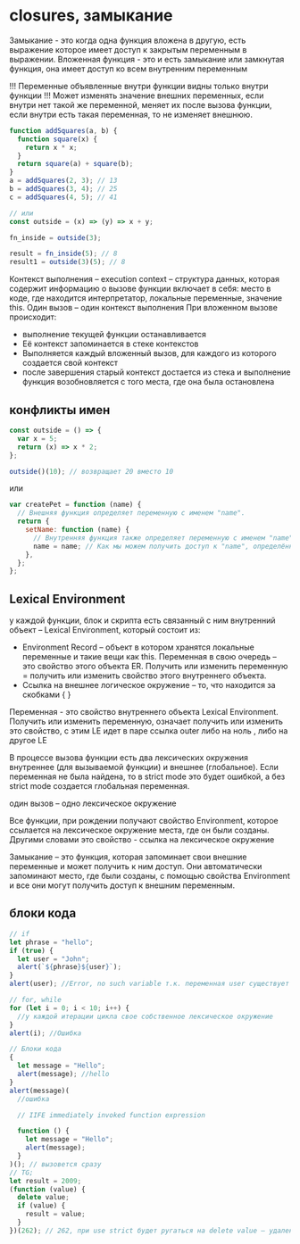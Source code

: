 # closures, замыкание

Замыкание - это когда одна функция вложена в другую, есть выражение которое имеет доступ к закрытым переменным в выражении. Вложенная функция - это и есть замыкание или замкнутая функция, она имеет доступ ко всем внутренним переменным

!!! Переменные объявленные внутри функции видны только внутри функции
!!! Может изменять значение внешних переменных, если внутри нет такой же переменной, меняет их после вызова функции, если внутри есть такая переменная, то не изменяет внешнюю.

```js
function addSquares(a, b) {
  function square(x) {
    return x * x;
  }
  return square(a) + square(b);
}
a = addSquares(2, 3); // 13
b = addSquares(3, 4); // 25
c = addSquares(4, 5); // 41

// или
const outside = (x) => (y) => x + y;

fn_inside = outside(3);

result = fn_inside(5); // 8
result1 = outside(3)(5); // 8
```

Контекст выполнения – execution context – структура данных, которая содержит информацию о вызове функции включает в себя: место в коде, где находится интерпретатор, локальные переменные, значение this.
Один вызов – один контекст выполнения
При вложенном вызове происходит:

- выполнение текущей функции останавливается
- Её контекст запоминается в стеке контекстов
- Выполняется каждый вложенный вызов, для каждого из которого создается свой контекст
- после завершения старый контекст достается из стека и выполнение функция возобновляется с того места, где она была остановлена

## конфликты имен

```js
const outside = () => {
  var x = 5;
  return (x) => x * 2;
};

outside()(10); // возвращает 20 вместо 10
```

или

```js
var createPet = function (name) {
  // Внешняя функция определяет переменную с именем "name".
  return {
    setName: function (name) {
      // Внутренняя функция также определяет переменную с именем "name".
      name = name; // Как мы можем получить доступ к "name", определённой во внешней функции?
    },
  };
};
```

## Lexical Environment

у каждой функции, блок и скрипта есть связанный с ним внутренний объект – Lexical Environment, который состоит из:

- Environment Record – объект в котором хранятся локальные переменные и такие вещи как this. Переменная в свою очередь – это свойство этого объекта ER. Получить или изменить переменную = получить или изменить свойство этого внутреннего объекта.
- Ссылка на внешнее логическое окружение – то, что находится за скобками { }

Переменная - это свойство внутреннего объекта Lexical Environment. Получить или изменить переменную, означает получить или изменить это свойство, с этим LE идет в паре ссылка outer либо на ноль , либо на другое LE

В процессе вызова функции есть два лексических окружения внутреннее (для вызываемой функции) и внешнее (глобальное). Если переменная не была найдена, то в strict modе это будет ошибкой, а без strict mode создается глобальная переменная.

один вызов – одно лексическое окружение

Все функции, при рождении получают свойство Environment, которое ссылается на лексическое окружение
места, где он были созданы. Другими словами это свойство - ссылка на лексическое окружение

Замыкание – это функция, которая запоминает свои внешние переменные и может получить к ним доступ. Они автоматически запоминают место, где были созданы, с помощью свойства Environment и все они могут получить доступ к внешним переменным.

## блоки кода

```js
// if
let phrase = "hello";
if (true) {
  let user = "John";
  alert(`${phrase}${user}`);
}
alert(user); //Error, no such variable т.к. переменная user существует только в блоке кода if

// for, while
for (let i = 0; i < 10; i++) {
  //у каждой итерации цикла свое собственное лексическое окружение
}
alert(i); //Ошибка

// Блоки кода
{
  let message = "Hello";
  alert(message); //hello
}
alert(message)(
  //ошибка

  // IIFE immediately invoked function expression

  function () {
    let message = "Hello";
    alert(message);
  }
)(); // вызовется сразу
// TG;
let result = 2009;
(function (value) {
  delete value;
  if (value) {
    result = value;
  }
})(262); // 262, при use strict будет ругаться на delete value – удаление value из глобального объекта
```
